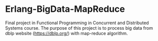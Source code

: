 # Erlang-BigData-MapReduce
Final project in Functional Programming in Concurrent and Distributed Systems course.
The purpose of this project is to process big data from dblp website (https://dblp.org/) with map-reduce algorithm.
